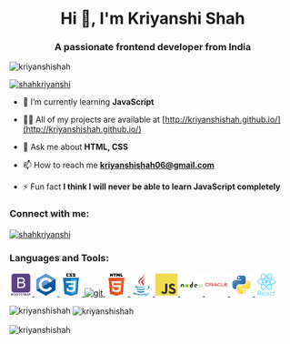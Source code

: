 <h1 align="center">Hi 👋, I'm Kriyanshi Shah</h1>
<h3 align="center">A passionate frontend developer from India</h3>

<p align="left"> <img src="https://komarev.com/ghpvc/?username=kriyanshishah&label=Profile%20views&color=0e75b6&style=flat" alt="kriyanshishah" /> </p>

<p align="left"> <a href="https://twitter.com/shahkriyanshi" target="blank"><img src="https://img.shields.io/twitter/follow/shahkriyanshi?logo=twitter&style=for-the-badge" alt="shahkriyanshi" /></a> </p>

- 🌱 I’m currently learning **JavaScript**

- 👨‍💻 All of my projects are available at [http://kriyanshishah.github.io/](http://kriyanshishah.github.io/)

- 💬 Ask me about **HTML, CSS**

- 📫 How to reach me **kriyanshishah06@gmail.com**

- ⚡ Fun fact **I think I will never be able to learn JavaScript completely**

<h3 align="left">Connect with me:</h3>
<p align="left">
<a href="https://twitter.com/shahkriyanshi" target="blank"><img align="center" src="https://raw.githubusercontent.com/rahuldkjain/github-profile-readme-generator/master/src/images/icons/Social/twitter.svg" alt="shahkriyanshi" height="30" width="40" /></a>
</p>

<h3 align="left">Languages and Tools:</h3>
<p align="left"> <a href="https://getbootstrap.com" target="_blank"> <img src="https://raw.githubusercontent.com/devicons/devicon/master/icons/bootstrap/bootstrap-plain-wordmark.svg" alt="bootstrap" width="40" height="40"/> </a> <a href="https://www.cprogramming.com/" target="_blank"> <img src="https://raw.githubusercontent.com/devicons/devicon/master/icons/c/c-original.svg" alt="c" width="40" height="40"/> </a> <a href="https://www.w3schools.com/css/" target="_blank"> <img src="https://raw.githubusercontent.com/devicons/devicon/master/icons/css3/css3-original-wordmark.svg" alt="css3" width="40" height="40"/> </a> <a href="https://git-scm.com/" target="_blank"> <img src="https://www.vectorlogo.zone/logos/git-scm/git-scm-icon.svg" alt="git" width="40" height="40"/> </a> <a href="https://www.w3.org/html/" target="_blank"> <img src="https://raw.githubusercontent.com/devicons/devicon/master/icons/html5/html5-original-wordmark.svg" alt="html5" width="40" height="40"/> </a> <a href="https://www.java.com" target="_blank"> <img src="https://raw.githubusercontent.com/devicons/devicon/master/icons/java/java-original.svg" alt="java" width="40" height="40"/> </a> <a href="https://developer.mozilla.org/en-US/docs/Web/JavaScript" target="_blank"> <img src="https://raw.githubusercontent.com/devicons/devicon/master/icons/javascript/javascript-original.svg" alt="javascript" width="40" height="40"/> </a> <a href="https://nodejs.org" target="_blank"> <img src="https://raw.githubusercontent.com/devicons/devicon/master/icons/nodejs/nodejs-original-wordmark.svg" alt="nodejs" width="40" height="40"/> </a> <a href="https://www.oracle.com/" target="_blank"> <img src="https://raw.githubusercontent.com/devicons/devicon/master/icons/oracle/oracle-original.svg" alt="oracle" width="40" height="40"/> </a> <a href="https://www.python.org" target="_blank"> <img src="https://raw.githubusercontent.com/devicons/devicon/master/icons/python/python-original.svg" alt="python" width="40" height="40"/> </a> <a href="https://reactjs.org/" target="_blank"> <img src="https://raw.githubusercontent.com/devicons/devicon/master/icons/react/react-original-wordmark.svg" alt="react" width="40" height="40"/> </a> </p>

<p><img align="left" src="https://github-readme-stats.vercel.app/api/top-langs?username=kriyanshishah&show_icons=true&locale=en&layout=compact" alt="kriyanshishah" /></p>

<p>&nbsp;<img align="center" src="https://github-readme-stats.vercel.app/api?username=kriyanshishah&show_icons=true&locale=en" alt="kriyanshishah" /></p>

<p><img align="center" src="https://github-readme-streak-stats.herokuapp.com/?user=kriyanshishah&" alt="kriyanshishah" /></p>
